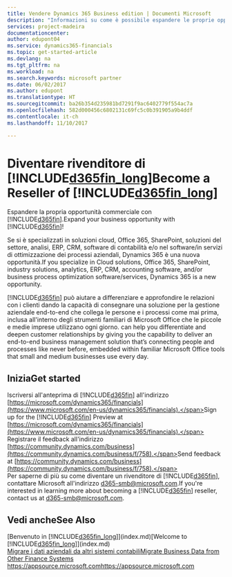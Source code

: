 ```yaml
---
title: Vendere Dynamics 365 Business edition | Documenti Microsoft
description: "Informazioni su come è possibile espandere le proprie opportunità di business e diventando partner Microsoft e rivenditore di Dynamics 365 Business edition."
services: project-madeira
documentationcenter: 
author: edupont04
ms.service: dynamics365-financials
ms.topic: get-started-article
ms.devlang: na
ms.tgt_pltfrm: na
ms.workload: na
ms.search.keywords: microsoft partner
ms.date: 06/02/2017
ms.author: edupont
ms.translationtype: HT
ms.sourcegitcommit: ba26b354d235981bd7291f9ac6402779f554ac7a
ms.openlocfilehash: 582d000456c6802131c69fc5c0b391905a9b4ddf
ms.contentlocale: it-ch
ms.lasthandoff: 11/10/2017

---
```

# <a name="become-a-reseller-of-included365finlongincludesd365finlongmdmd"></a><span data-ttu-id="744e9-103">Diventare rivenditore di [!INCLUDE[d365fin_long](includes/d365fin_long_md.md)]</span><span class="sxs-lookup"><span data-stu-id="744e9-103">Become a Reseller of [!INCLUDE[d365fin_long](includes/d365fin_long_md.md)]</span></span>
<span data-ttu-id="744e9-104">Espandere la propria opportunità commerciale con [!INCLUDE[d365fin](includes/d365fin_md.md)].</span><span class="sxs-lookup"><span data-stu-id="744e9-104">Expand your business opportunity with [!INCLUDE[d365fin](includes/d365fin_md.md)]!</span></span>  

<span data-ttu-id="744e9-105">Se si è specializzati in soluzioni cloud, Office 365, SharePoint, soluzioni del settore, analisi, ERP, CRM, software di contabilità e/o nel software/in servizi di ottimizzazione dei processi aziendali, Dynamics 365 è una nuova opportunità.</span><span class="sxs-lookup"><span data-stu-id="744e9-105">If you specialize in Cloud solutions, Office 365, SharePoint, industry solutions, analytics, ERP, CRM, accounting software, and/or business process optimization software/services, Dynamics 365 is a new opportunity.</span></span>   

[!INCLUDE[d365fin](includes/d365fin_md.md)]<span data-ttu-id="744e9-106"> può aiutare a differenziare e approfondire le relazioni con i clienti dando la capacità di consegnare una soluzione per la gestione aziendale end-to-end che collega le persone e i processi come mai prima, inclusa all'interno degli strumenti familiari di Microsoft Office che le piccole e medie imprese utilizzano ogni giorno.</span><span class="sxs-lookup"><span data-stu-id="744e9-106"> can help you differentiate and deepen customer relationships by giving you the capability to deliver an end-to-end business management solution that’s connecting people and processes like never before, embedded within familiar Microsoft Office tools that small and medium businesses use every day.</span></span>  

## <a name="get-started"></a><span data-ttu-id="744e9-107">Inizia</span><span class="sxs-lookup"><span data-stu-id="744e9-107">Get started</span></span>
<span data-ttu-id="744e9-108">Iscriversi all'anteprima di [!INCLUDE[d365fin](includes/d365fin_md.md)] all'indirizzo [https://microsoft.com/dynamics365/financials](https://www.microsoft.com/en-us/dynamics365/financials).</span><span class="sxs-lookup"><span data-stu-id="744e9-108">Sign up for the [!INCLUDE[d365fin](includes/d365fin_md.md)] Preview at [https://microsoft.com/dynamics365/financials](https://www.microsoft.com/en-us/dynamics365/financials).</span></span>  
<span data-ttu-id="744e9-109">Registrare il feedback all'indirizzo [https://community.dynamics.com/business](https://community.dynamics.com/business/f/758).</span><span class="sxs-lookup"><span data-stu-id="744e9-109">Send feedback at [https://community.dynamics.com/business](https://community.dynamics.com/business/f/758).</span></span>  
<span data-ttu-id="744e9-110">Per saperne di più su come diventare un rivenditore di [!INCLUDE[d365fin](includes/d365fin_md.md)], contattare Microsoft all'indirizzo [d365-smb@microsoft.com](mailto:d365-smb@microsoft.com).</span><span class="sxs-lookup"><span data-stu-id="744e9-110">If you're interested in learning more about becoming a [!INCLUDE[d365fin](includes/d365fin_md.md)] reseller, contact us at [d365-smb@microsoft.com](mailto:d365-smb@microsoft.com).</span></span>  

## <a name="see-also"></a><span data-ttu-id="744e9-111">Vedi anche</span><span class="sxs-lookup"><span data-stu-id="744e9-111">See Also</span></span>
<span data-ttu-id="744e9-112">[Benvenuto in [!INCLUDE[d365fin_long](includes/d365fin_long_md.md)]](index.md)</span><span class="sxs-lookup"><span data-stu-id="744e9-112">[Welcome to [!INCLUDE[d365fin_long](includes/d365fin_long_md.md)]](index.md)</span></span>  
[<span data-ttu-id="744e9-113">Migrare i dati aziendali da altri sistemi contabili</span><span class="sxs-lookup"><span data-stu-id="744e9-113">Migrate Business Data from Other Finance Systems</span></span>](upload-data.md)  
[<span data-ttu-id="744e9-114">https://appsource.microsoft.com</span><span class="sxs-lookup"><span data-stu-id="744e9-114">https://appsource.microsoft.com</span></span>](https://appsource.microsoft.com/en-us/?product=project-madeira)  

